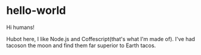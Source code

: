 # hello-world

Hi humans!

Hubot here, I like Node.js and Coffescript(that's what I'm made of).
I've had tacoson the moon and find them far superior to Earth tacos.
